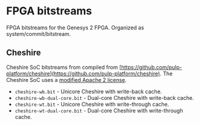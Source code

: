 # FPGA bitstreams

FPGA bitstreams for the Genesys 2 FPGA. Organized as system/commit/bitstream.

## Cheshire

Cheshire SoC bitstreams from compiled from [https://github.com/pulp-platform/cheshire](https://github.com/pulp-platform/cheshire). The Cheshire SoC uses a [modified Apache 2 license](https://github.com/pulp-platform/cheshire/blob/main/LICENSE).

- `cheshire-wb.bit` - Unicore Cheshire with write-back cache.
- `cheshire-wb-dual-core.bit` - Dual-core Cheshire with write-back cache.
- `cheshire-wt.bit` - Unicore Cheshire with write-through cache.
- `cheshire-wt-dual-core.bit` - Dual-core Cheshire with write-through cache.
